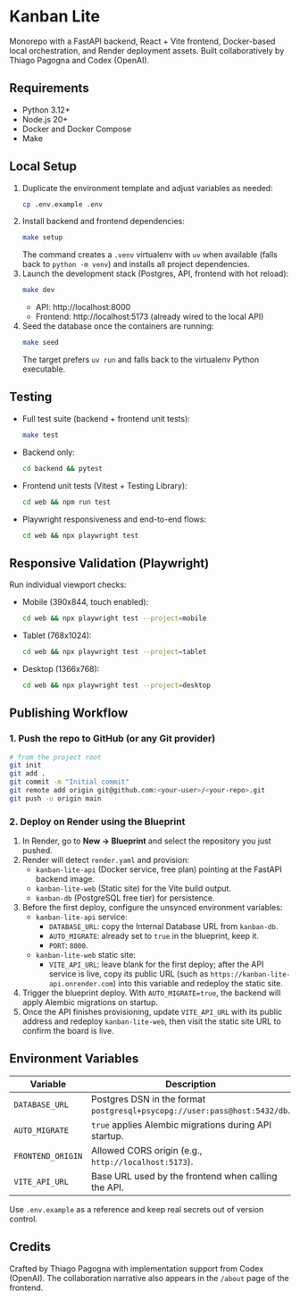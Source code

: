 # Kanban Lite

Monorepo with a FastAPI backend, React + Vite frontend, Docker-based local orchestration, and Render deployment assets. Built collaboratively by Thiago Pagogna and Codex (OpenAI).

## Requirements
- Python 3.12+
- Node.js 20+
- Docker and Docker Compose
- Make

## Local Setup
1. Duplicate the environment template and adjust variables as needed:
   ```bash
   cp .env.example .env
   ```
2. Install backend and frontend dependencies:
   ```bash
   make setup
   ```
   The command creates a `.venv` virtualenv with `uv` when available (falls back to `python -m venv`) and installs all project dependencies.
3. Launch the development stack (Postgres, API, frontend with hot reload):
   ```bash
   make dev
   ```
   - API: http://localhost:8000
   - Frontend: http://localhost:5173 (already wired to the local API)
4. Seed the database once the containers are running:
   ```bash
   make seed
   ```
   The target prefers `uv run` and falls back to the virtualenv Python executable.

## Testing
- Full test suite (backend + frontend unit tests):
  ```bash
  make test
  ```
- Backend only:
  ```bash
  cd backend && pytest
  ```
- Frontend unit tests (Vitest + Testing Library):
  ```bash
  cd web && npm run test
  ```
- Playwright responsiveness and end-to-end flows:
  ```bash
  cd web && npx playwright test
  ```

## Responsive Validation (Playwright)
Run individual viewport checks:
- Mobile (390x844, touch enabled):
  ```bash
  cd web && npx playwright test --project=mobile
  ```
- Tablet (768x1024):
  ```bash
  cd web && npx playwright test --project=tablet
  ```
- Desktop (1366x768):
  ```bash
  cd web && npx playwright test --project=desktop
  ```

## Publishing Workflow
### 1. Push the repo to GitHub (or any Git provider)
```bash
# from the project root
git init
git add .
git commit -m "Initial commit"
git remote add origin git@github.com:<your-user>/<your-repo>.git
git push -u origin main
```

### 2. Deploy on Render using the Blueprint
1. In Render, go to **New → Blueprint** and select the repository you just pushed.
2. Render will detect `render.yaml` and provision:
   - `kanban-lite-api` (Docker service, free plan) pointing at the FastAPI backend image.
   - `kanban-lite-web` (Static site) for the Vite build output.
   - `kanban-db` (PostgreSQL free tier) for persistence.
3. Before the first deploy, configure the unsynced environment variables:
   - `kanban-lite-api` service:
     - `DATABASE_URL`: copy the Internal Database URL from `kanban-db`.
     - `AUTO_MIGRATE`: already set to `true` in the blueprint, keep it.
     - `PORT`: `8000`.
   - `kanban-lite-web` static site:
     - `VITE_API_URL`: leave blank for the first deploy; after the API service is live, copy its public URL (such as `https://kanban-lite-api.onrender.com`) into this variable and redeploy the static site.
4. Trigger the blueprint deploy. With `AUTO_MIGRATE=true`, the backend will apply Alembic migrations on startup.
5. Once the API finishes provisioning, update `VITE_API_URL` with its public address and redeploy `kanban-lite-web`, then visit the static site URL to confirm the board is live.

## Environment Variables
| Variable        | Description                                                                 |
|-----------------|-----------------------------------------------------------------------------|
| `DATABASE_URL`  | Postgres DSN in the format `postgresql+psycopg://user:pass@host:5432/db`.   |
| `AUTO_MIGRATE`  | `true` applies Alembic migrations during API startup.                       |
| `FRONTEND_ORIGIN` | Allowed CORS origin (e.g., `http://localhost:5173`).                      |
| `VITE_API_URL`  | Base URL used by the frontend when calling the API.                        |

Use `.env.example` as a reference and keep real secrets out of version control.

## Credits
Crafted by Thiago Pagogna with implementation support from Codex (OpenAI). The collaboration narrative also appears in the `/about` page of the frontend.
